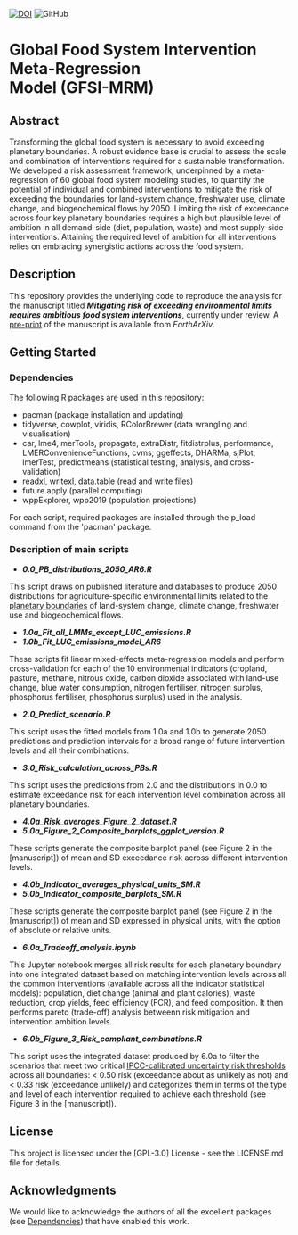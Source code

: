 [![DOI](https://zenodo.org/badge/DOI/10.5281/zenodo.7772720.svg)](https://doi.org/10.5281/zenodo.7772720)
![GitHub](https://img.shields.io/github/license/MichalisHadjikakou/GFSI-MRM)

# Global Food System Intervention Meta-Regression <br> Model (GFSI-MRM)

## Abstract

Transforming the global food system is necessary to avoid exceeding planetary boundaries. A robust evidence base is crucial to assess the scale and combination of interventions required for a sustainable transformation. We developed a risk assessment framework, underpinned by a meta-regression of 60 global food system modeling studies, to quantify the potential of individual and combined interventions to mitigate the risk of exceeding the boundaries for land-system change, freshwater use, climate change, and biogeochemical flows by 2050. Limiting the risk of exceedance across four key planetary boundaries requires a high but plausible level of ambition in all demand-side (diet, population, waste) and most supply-side interventions. Attaining the required level of ambition for all interventions relies on embracing synergistic actions across the food system. 

## Description

This repository provides the underlying code to reproduce the analysis for the manuscript titled **_Mitigating risk of exceeding environmental limits requires ambitious food system interventions_**, currently under review. A [pre-print](https://doi.org/10.31223/X50H2B) of the manuscript is available from _EarthArXiv_.

## Getting Started

### Dependencies

The following R packages are used in this repository:

* pacman (package installation and updating)
* tidyverse, cowplot, viridis, RColorBrewer (data wrangling and visualisation)
* car, lme4, merTools, propagate, extraDistr, fitdistrplus, performance, LMERConvenienceFunctions, cvms, ggeffects, DHARMa, sjPlot, lmerTest, predictmeans (statistical testing, analysis, and cross-validation)
* readxl, writexl, data.table (read and write files)
* future.apply (parallel computing)
* wppExplorer, wpp2019 (population projections)

For each script, required packages are installed through the p_load command from the 'pacman' package.

### Description of main scripts

* **_0.0_PB_distributions_2050_AR6.R_**

This script draws on published literature and databases to produce 2050 distributions for agriculture-specific environmental limits related to the [planetary boundaries](https://www.science.org/doi/10.1126/science.1259855) of land-system change, climate change, freshwater use and biogeochemical flows.

* **_1.0a_Fit_all_LMMs_except_LUC_emissions.R_** 
* **_1.0b_Fit_LUC_emissions_model_AR6_**

These scripts fit linear mixed-effects meta-regression models and perform cross-validation for each of the 10 environmental indicators (cropland, pasture, methane, nitrous oxide, carbon dioxide associated with land-use change, blue water consumption, nitrogen fertiliser, nitrogen surplus, phosphorus fertiliser, phosphorus surplus)  used in the analysis.  

* **_2.0_Predict_scenario.R_**

This script uses the fitted models from 1.0a and 1.0b to generate 2050 predictions and prediction intervals for a broad range of future intervention levels and all their combinations. 

* **_3.0_Risk_calculation_across_PBs.R_**

This script uses the predictions from 2.0 and the distributions in 0.0 to estimate exceedance risk for each intervention level combination across all planetary boundaries. 

* **_4.0a_Risk_averages_Figure_2_dataset.R_**
* **_5.0a_Figure_2_Composite_barplots_ggplot_version.R_**

These scripts generate the composite barplot panel (see Figure 2 in the [manuscript]) of mean and SD exceedance risk across different intervention levels. 

* **_4.0b_Indicator_averages_physical_units_SM.R_**
* **_5.0b_Indicator_composite_barplots_SM.R_**

These scripts generate the composite barplot panel (see Figure 2 in the [manuscript]) of mean and SD expressed in physical units, with the option of absolute or relative units. 

* **_6.0a_Tradeoff_analysis.ipynb_**

This Jupyter notebook merges all risk results for each planetary boundary into one integrated dataset based on matching intervention levels across all the common interventions (available across all the indicator statistical models): population, diet change (animal and plant calories), waste reduction, crop yields, feed efficiency (FCR), and feed composition. It then performs pareto (trade-off) analysis betweenn risk mitigation and intervention ambition levels.   

* **_6.0b_Figure_3_Risk_compliant_combinations.R_**

This script uses the integrated dataset produced by 6.0a to filter the scenarios that meet two critical [IPCC-calibrated uncertainty risk thresholds](https://www.ipcc.ch/site/assets/uploads/2018/05/uncertainty-guidance-note.pdf) across all boundaries: < 0.50 risk (exceedance about as unlikely as not) and < 0.33 risk (exceedance unlikely) and categorizes them in terms of the type and level of each intervention required to achieve each threshold (see Figure 3 in the [manuscript]).

## License

This project is licensed under the [GPL-3.0] License - see the LICENSE.md file for details.

## Acknowledgments

We would like to acknowledge the authors of all the excellent packages (see [Dependencies](#dependencies)) that have enabled this work.
